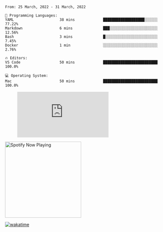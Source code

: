 <!--START_SECTION:waka-->
```text
From: 25 March, 2022 - 31 March, 2022

💬 Programming Languages: 
YAML                     38 mins             ███████████████████░░░░░░   77.22% 
Markdown                 6 mins              ███░░░░░░░░░░░░░░░░░░░░░░   12.56% 
Bash                     3 mins              █░░░░░░░░░░░░░░░░░░░░░░░░   7.45% 
Docker                   1 min               ░░░░░░░░░░░░░░░░░░░░░░░░░   2.76%

🔥 Editors: 
VS Code                  50 mins             █████████████████████████   100.0%

💻 Operating System: 
Mac                      50 mins             █████████████████████████   100.0%

```


<!--END_SECTION:waka-->

<figure><embed src="https://wakatime.com/share/@gregnrobinson/001c6d31-0c95-44f9-b6d7-9fd705354f62.svg"></embed></figure>

[<img src="https://spotify-playing-gregnrobinson.vercel.app/api/spotify/?background_color=transparent&border_color=transparent" alt="Spotify Now Playing" width="250" />](https://open.spotify.com/user/gregnrobinson-ca)

[![wakatime](https://wakatime.com/badge/user/37718f76-572e-4513-b2c5-41c4d93d287a.svg)](https://wakatime.com/@37718f76-572e-4513-b2c5-41c4d93d287a)



